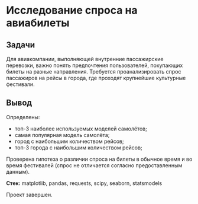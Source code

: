 # Исследование спроса на авиабилеты

## Задачи
Для авиакомпании, выполняющей внутренние пассажирские перевозки, важно понять предпочтения пользователей, покупающих билеты на разные направления. Требуется проанализировать спрос пассажиров на рейсы в города, где проходят крупнейшие культурные фестивали.


## Вывод
Определены:
* топ-3 наиболее используемых моделей самолётов;
* самая популярная модель самолёта;
* город с наибольшим количеством рейсов;
* топ-3 города с наибольшим количеством рейсов;

Проверена гипотеза о различии спроса на билеты в обычное время и во время фестивалей (спрос не отличается согласно предоставленным данным).


**Стек:** matplotlib, pandas, requests, scipy, seaborn, statsmodels


Проект завершен.
